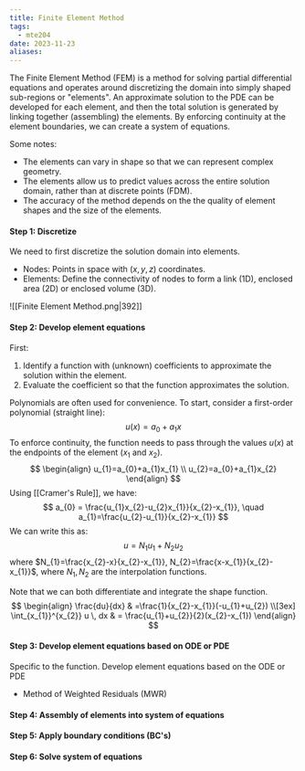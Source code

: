 ```yaml
---
title: Finite Element Method
tags:
  - mte204
date: 2023-11-23
aliases:
---
```

The Finite Element Method (FEM) is a method for solving partial differential equations and operates around discretizing the domain into simply shaped sub-regions or "elements". An approximate solution to the PDE can be developed for each element, and then the total solution is generated by linking together (assembling) the elements. By enforcing continuity at the element boundaries, we can create a system of equations.

Some notes:
- The elements can vary in shape so that we can represent complex geometry.
- The elements allow us to predict values across the entire solution domain, rather than at discrete points (FDM).
- The accuracy of the method depends on the the quality of element shapes and the size of the elements.

#### Step 1: Discretize
We need to first discretize the solution domain into elements. 
- Nodes: Points in space with $(x,y,z)$ coordinates.
- Elements: Define the connectivity of nodes to form a link (1D), enclosed area (2D) or enclosed volume (3D).

![[Finite Element Method.png|392]]

#### Step 2: Develop element equations
First:
1. Identify a function with (unknown) coefficients to approximate the solution within the element.
2. Evaluate the coefficient so that the function approximates the solution.

Polynomials are often used for convenience. To start, consider a first-order polynomial (straight line):
$$
u(x)=a_{0}+a_{1}x
$$
To enforce continuity, the function needs to pass through the values $u(x)$ at the endpoints of the element ($x_{1}$ and $x_{2}$).
$$
\begin{align}
u_{1}=a_{0}+a_{1}x_{1} \\
u_{2}=a_{0}+a_{1}x_{2}
\end{align}
$$
Using [[Cramer's Rule]], we have:
$$
a_{0} = \frac{u_{1}x_{2}-u_{2}x_{1}}{x_{2}-x_{1}}, \quad a_{1}=\frac{u_{2}-u_{1}}{x_{2}-x_{1}}
$$
We can write this as:
$$
u=N_{1}u_{1} +N_{2}u_{2}
$$
where $N_{1}=\frac{x_{2}-x}{x_{2}-x_{1}}, N_{2}=\frac{x-x_{1}}{x_{2}-x_{1}}$, where $N_{1}, N_{2}$ are the interpolation functions.

Note that we can both differentiate and integrate the shape function.
$$
\begin{align}
\frac{du}{dx} & =\frac{1}{x_{2}-x_{1}}(-u_{1}+u_{2}) \\[3ex] 
\int_{x_{1}}^{x_{2}} u \, dx  & = \frac{u_{1}+u_{2}}{2}(x_{2}-x_{1}) 
\end{align}
$$
#### Step 3: Develop element equations based on ODE or PDE
Specific to the function.
Develop element equations based on the ODE or PDE
- Method of Weighted Residuals (MWR)

#### Step 4: Assembly of elements into system of equations

#### Step 5: Apply boundary conditions (BC's)

#### Step 6: Solve system of equations